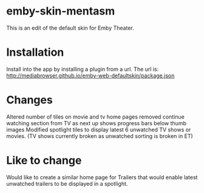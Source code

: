 # emby-skin-mentasm

This is an edit of the default skin for Emby Theater. 

# Installation

Install into the app by installing a plugin from a url. The url is: http://mediabrowser.github.io/emby-web-defaultskin/package.json

# Changes

Altered number of tiles on movie and tv home pages
removed continue watching section from TV as next up shows progress bars below thumb images
Modified spotlight tiles to display latest 6 unwatched TV shows or movies.  (TV shows currently broken as unwatched sorting is broken in ET)


# Like to change
Would like to create a similar home page for Trailers that would enable latest unwatched trailers to be displayed in a spotlight.
